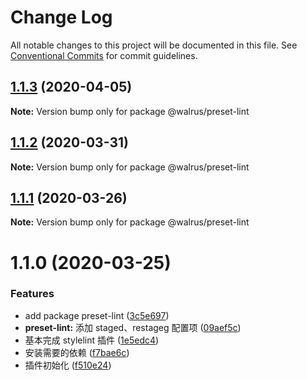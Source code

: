 # Change Log

All notable changes to this project will be documented in this file.
See [Conventional Commits](https://conventionalcommits.org) for commit guidelines.

## [1.1.3](https://github.com/walrusjs/plugins/compare/@walrus/preset-lint@1.1.2...@walrus/preset-lint@1.1.3) (2020-04-05)

**Note:** Version bump only for package @walrus/preset-lint

## [1.1.2](https://github.com/walrusjs/plugins/compare/@walrus/preset-lint@1.1.1...@walrus/preset-lint@1.1.2) (2020-03-31)

**Note:** Version bump only for package @walrus/preset-lint

## [1.1.1](https://github.com/walrusjs/plugins/compare/@walrus/preset-lint@1.1.0...@walrus/preset-lint@1.1.1) (2020-03-26)

**Note:** Version bump only for package @walrus/preset-lint

# 1.1.0 (2020-03-25)

### Features

- add package preset-lint ([3c5e697](https://github.com/walrusjs/plugins/commit/3c5e69785862564904cec96d9af8e4c8124b5218))
- **preset-lint:** 添加 staged、restageg 配置项 ([09aef5c](https://github.com/walrusjs/plugins/commit/09aef5c9d37ffd93df681c4a0f854eb2a5d58c70))
- 基本完成 stylelint 插件 ([1e5edc4](https://github.com/walrusjs/plugins/commit/1e5edc4d01539ded302dc0a35c91eb52fec0a49b))
- 安装需要的依赖 ([f7bae6c](https://github.com/walrusjs/plugins/commit/f7bae6c49f94062356484791dfefb56f41796dac))
- 插件初始化 ([f510e24](https://github.com/walrusjs/plugins/commit/f510e24139c284ed8b6aa00ed030bf286ae3e52c))
